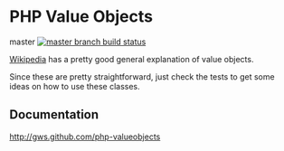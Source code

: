 PHP Value Objects
=================

master [![master branch build status](https://api.travis-ci.org/gws/php-valueobjects.png?branch=master)](http://travis-ci.org/gws/php-valueobjects)

[Wikipedia](https://en.wikipedia.org/wiki/Value_object) has a pretty good
general explanation of value objects.

Since these are pretty straightforward, just check the tests to get some ideas
on how to use these classes.

Documentation
-------------

http://gws.github.com/php-valueobjects
